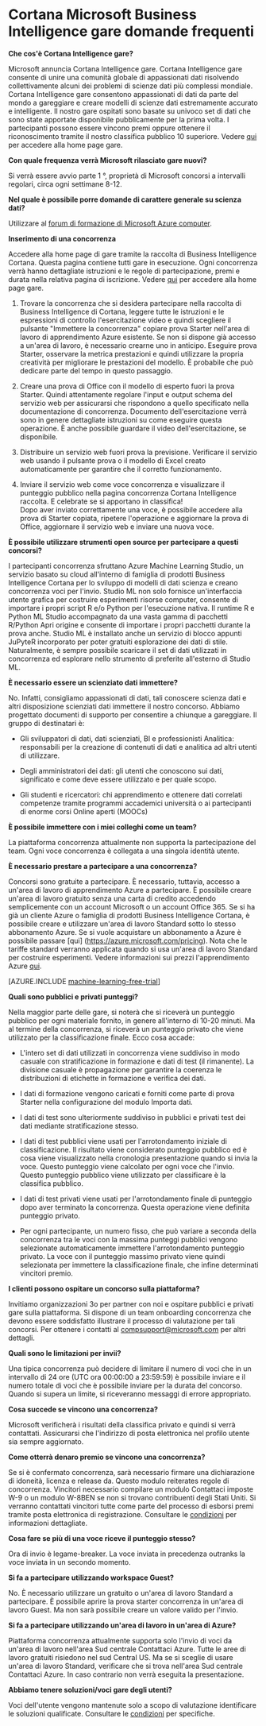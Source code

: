 <properties
    pageTitle="Cortana Intelligence gare domande frequenti su | Microsoft Azure"
    description="Domande frequenti su Microsoft Cortana Intelligence gare."
    services="machine-learning"
    documentationCenter=""
    authors="hning86"
    manager="jhubbard"
    editor="cgronlun"/>

<tags
    ms.service="machine-learning"
    ms.workload="data-services"
    ms.tgt_pltfrm="na"
    ms.devlang="na"
    ms.topic="article"
    ms.date="09/06/2016"
    ms.author="haining;chlovel;garye"/>

# <a name="microsoft-cortana-intelligence-competitions-faq"></a>Cortana Microsoft Business Intelligence gare domande frequenti

**Che cos'è Cortana Intelligence gare?**

Microsoft annuncia Cortana Intelligence gare. Cortana Intelligence gare consente di unire una comunità globale di appassionati dati risolvendo collettivamente alcuni dei problemi di scienze dati più complessi mondiale. Cortana Intelligence gare consentono appassionati di dati da parte del mondo a gareggiare e creare modelli di scienze dati estremamente accurato e intelligente. Il nostro gare ospitati sono basate su univoco set di dati che sono state apportate disponibile pubblicamente per la prima volta. I partecipanti possono essere vincono premi oppure ottenere il riconoscimento tramite il nostro classifica pubblico 10 superiore. Vedere [qui](http://aka.ms/CIComp) per accedere alla home page gare.

**Con quale frequenza verrà Microsoft rilasciato gare nuovi?**

Si verrà essere avvio parte 1 °, proprietà di Microsoft concorsi a intervalli regolari, circa ogni settimane 8-12. 

**Nel quale è possibile porre domande di carattere generale su scienza dati?**

Utilizzare al [forum di formazione di Microsoft Azure computer](https://social.msdn.microsoft.com/forums/azure/home?forum=MachineLearning).

**Inserimento di una concorrenza**

Accedere alla home page di gare tramite la raccolta di Business Intelligence Cortana. Questa pagina contiene tutti gare in esecuzione. Ogni concorrenza verrà hanno dettagliate istruzioni e le regole di partecipazione, premi e durata nella relativa pagina di iscrizione. Vedere [qui](http://aka.ms/CIComp) per accedere alla home page gare.  

1. Trovare la concorrenza che si desidera partecipare nella raccolta di Business Intelligence di Cortana, leggere tutte le istruzioni e le espressioni di controllo l'esercitazione video e quindi scegliere il pulsante "Immettere la concorrenza" copiare prova Starter nell'area di lavoro di apprendimento Azure esistente. Se non si dispone già accesso a un'area di lavoro, è necessario crearne uno in anticipo. Eseguire prova Starter, osservare la metrica prestazioni e quindi utilizzare la propria creatività per migliorare le prestazioni del modello. È probabile che può dedicare parte del tempo in questo passaggio.   

2. Creare una prova di Office con il modello di esperto fuori la prova Starter. Quindi attentamente regolare l'input e output schema del servizio web per assicurarsi che rispondono a quello specificato nella documentazione di concorrenza. Documento dell'esercitazione verrà sono in genere dettagliate istruzioni su come eseguire questa operazione. È anche possibile guardare il video dell'esercitazione, se disponibile.   

3. Distribuire un servizio web fuori prova la previsione. Verificare il servizio web usando il pulsante prova o il modello di Excel creato automaticamente per garantire che il corretto funzionamento.   

4. Inviare il servizio web come voce concorrenza e visualizzare il punteggio pubblico nella pagina concorrenza Cortana Intelligence raccolta. E celebrate se si apportano in classifica!  
Dopo aver inviato correttamente una voce, è possibile accedere alla prova di Starter copiata, ripetere l'operazione e aggiornare la prova di Office, aggiornare il servizio web e inviare una nuova voce.   

**È possibile utilizzare strumenti open source per partecipare a questi concorsi?**

I partecipanti concorrenza sfruttano Azure Machine Learning Studio, un servizio basato su cloud all'interno di famiglia di prodotti Business Intelligence Cortana per lo sviluppo di modelli di dati scienza e creano concorrenza voci per l'invio. Studio ML non solo fornisce un'interfaccia utente grafica per costruire esperimenti risorse computer, consente di importare i propri script R e/o Python per l'esecuzione nativa. Il runtime R e Python ML Studio accompagnato da una vasta gamma di pacchetti R/Python Apri origine e consente di importare i propri pacchetti durante la prova anche. Studio ML è installato anche un servizio di blocco appunti JuPyteR incorporato per poter gratuiti esplorazione dei dati di stile. Naturalmente, è sempre possibile scaricare il set di dati utilizzati in concorrenza ed esplorare nello strumento di preferite all'esterno di Studio ML. 

**È necessario essere un scienziato dati immettere?**

No. Infatti, consigliamo appassionati di dati, tali conoscere scienza dati e altri disposizione scienziati dati immettere il nostro concorso. Abbiamo progettato documenti di supporto per consentire a chiunque a gareggiare. Il gruppo di destinatari è:

* Gli sviluppatori di dati, dati scienziati, BI e professionisti Analitica: responsabili per la creazione di contenuti di dati e analitica ad altri utenti di utilizzare.

* Degli amministratori dei dati: gli utenti che conoscono sui dati, significato e come deve essere utilizzato e per quale scopo.

* Gli studenti e ricercatori: chi apprendimento e ottenere dati correlati competenze tramite programmi accademici università o ai partecipanti di enorme corsi Online aperti (MOOCs)


**È possibile immettere con i miei colleghi come un team?**

La piattaforma concorrenza attualmente non supporta la partecipazione del team. Ogni voce concorrenza è collegata a una singola identità utente. 

**È necessario prestare a partecipare a una concorrenza?**

Concorsi sono gratuite a partecipare. È necessario, tuttavia, accesso a un'area di lavoro di apprendimento Azure a partecipare. È possibile creare un'area di lavoro gratuito senza una carta di credito accedendo semplicemente con un account Microsoft o un account Office 365. Se si ha già un cliente Azure o famiglia di prodotti Business Intelligence Cortana, è possibile creare e utilizzare un'area di lavoro Standard sotto lo stesso abbonamento Azure. Se si vuole acquistare un abbonamento a Azure è possibile passare [qui] (https://azure.microsoft.com/pricing). Nota che le tariffe standard verranno applicata quando si usa un'area di lavoro Standard per costruire esperimenti. Vedere informazioni sui prezzi l'apprendimento Azure [qui](https://azure.microsoft.com/pricing/details/machine-learning/). 

[AZURE.INCLUDE [machine-learning-free-trial](../../includes/machine-learning-free-trial.md)]

**Quali sono pubblici e privati punteggi?**

Nella maggior parte delle gare, si noterà che si riceverà un punteggio pubblico per ogni materiale fornito, in genere all'interno di 10-20 minuti. Ma al termine della concorrenza, si riceverà un punteggio privato che viene utilizzato per la classificazione finale. Ecco cosa accade:

* L'intero set di dati utilizzati in concorrenza viene suddiviso in modo casuale con stratificazione in formazione e dati di test (il rimanente). La divisione casuale è propagazione per garantire la coerenza le distribuzioni di etichette in formazione e verifica dei dati.
 
* I dati di formazione vengono caricati e forniti come parte di prova Starter nella configurazione del modulo Importa dati.

* I dati di test sono ulteriormente suddiviso in pubblici e privati test dei dati mediante stratificazione stesso.

* I dati di test pubblici viene usati per l'arrotondamento iniziale di classificazione. Il risultato viene considerato punteggio pubblico ed è cosa viene visualizzato nella cronologia presentazione quando si invia la voce. Questo punteggio viene calcolato per ogni voce che l'invio. Questo punteggio pubblico viene utilizzato per classificare è la classifica pubblico.

* I dati di test privati viene usati per l'arrotondamento finale di punteggio dopo aver terminato la concorrenza. Questa operazione viene definita punteggio privato. 

* Per ogni partecipante, un numero fisso, che può variare a seconda della concorrenza tra le voci con la massima punteggi pubblici vengono selezionate automaticamente immettere l'arrotondamento punteggio privato. La voce con il punteggio massimo privato viene quindi selezionata per immettere la classificazione finale, che infine determinati vincitori premio.  

**I clienti possono ospitare un concorso sulla piattaforma?**

Invitiamo organizzazioni 3o per partner con noi e ospitare pubblici e privati gare sulla piattaforma. Si dispone di un team onboarding concorrenza che devono essere soddisfatto illustrare il processo di valutazione per tali concorsi.  Per ottenere i contatti al [compsupport@microsoft.com](mailto:compsupport@microsoft.com) per altri dettagli. 

**Quali sono le limitazioni per invii?**

Una tipica concorrenza può decidere di limitare il numero di voci che in un intervallo di 24 ore (UTC ora 00:00:00 a 23:59:59) è possibile inviare e il numero totale di voci che è possibile inviare per la durata del concorso. Quando si supera un limite, si riceveranno messaggi di errore appropriato. 

**Cosa succede se vincono una concorrenza?**

Microsoft verificherà i risultati della classifica privato e quindi si verrà contattati. Assicurarsi che l'indirizzo di posta elettronica nel profilo utente sia sempre aggiornato.

**Come otterrà denaro premio se vincono una concorrenza?**

Se si è confermato concorrenza, sarà necessario firmare una dichiarazione di idoneità, licenza e release da. Questo modulo reiterates regole di concorrenza. Vincitori necessario compilare un modulo Contattaci imposte W-9 o un modulo W-8BEN se non si trovano contribuenti degli Stati Uniti. Si verranno contattati vincitori tutte come parte del processo di esborsi premi tramite posta elettronica di registrazione. Consultare le [condizioni](http://aka.ms/comptermsandconditions) per informazioni dettagliate.

**Cosa fare se più di una voce riceve il punteggio stesso?**

Ora di invio è legame-breaker. La voce inviata in precedenza outranks la voce inviata in un secondo momento.

**Si fa a partecipare utilizzando workspace Guest?**

No. È necessario utilizzare un gratuito o un'area di lavoro Standard a partecipare. È possibile aprire la prova starter concorrenza in un'area di lavoro Guest. Ma non sarà possibile creare un valore valido per l'invio. 

**Si fa a partecipare utilizzando un'area di lavoro in un'area di Azure?**

Piattaforma concorrenza attualmente supporta solo l'invio di voci da un'area di lavoro nell'area Sud centrale Contattaci Azure. Tutte le aree di lavoro gratuiti risiedono nel sud Central US. Ma se si sceglie di usare un'area di lavoro Standard, verificare che si trova nell'area Sud centrale Contattaci Azure. In caso contrario non verrà eseguita la presentazione. 

**Abbiamo tenere soluzioni/voci gare degli utenti?**

Voci dell'utente vengono mantenute solo a scopo di valutazione identificare le soluzioni qualificate. Consultare le [condizioni](http://aka.ms/comptermsandconditions) per specifiche.
